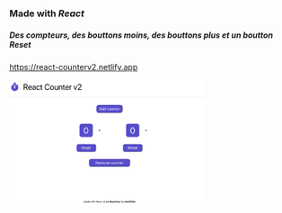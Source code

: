 ### Made with _React_

##### Des compteurs, des bouttons moins, des bouttons plus et un boutton Reset

https://react-counterv2.netlify.app

  <img src="./picture.png" width="350" alt="Netflix movies">
